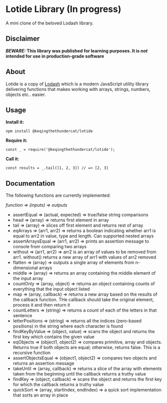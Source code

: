 # Lotide Library (In progress)
A mini clone of the beloved Lodash library.
## Disclaimer
**_BEWARE:_ This library was published for learning purposes. It is _not_ intended for use in production-grade software**
## About
Lotide is a copy of [Lodash](https://github.com/lodash/lodash) which is a modern JavaScript utility library delivering functions that makes working with arrays, strings, numbers, objects etc.. easier.
## Usage
**Install it:**

`npm install @keqingthethundercat/lotide`

**Require it:**

`const _ = require('@keqingthethundercat/lotide');`

**Call it:**

`const results = _.tail([1, 2, 3]) // => [2, 3]`

## Documentation
The following functions are currently implemented:

*function => (inputs) => outputs*
* assertEqual => (actual, expected) => true/false string comparisons
* head => (array) => returns first element in array
* tail => (array) => slices off first element and returns rest of array
* eqArrays => (arr1, arr2) => returns a boolean indicating whether arr1 is equal to arr2 in value, type and length. Can supported nested arrays
* assertArraysEqual => (arr1, arr2) => prints an assertion message to console from comparing two arrays
* without => (arr1, arr2) => arr2 is an array of values to be removed from arr1. without() returns a new array of arr1 with values of arr2 removed
* flatten => (array) => outputs a single array of elements from n-dimensional arrays
* middle => (array) => returns an array containing the middle element of the input array
* countOnly => (array, object) => returns an object containing counts of everything that the input object listed
* map => (array, callback) => returns a new array based on the results of the callback function. THe callback should take the original element, process it and then return it
* countLetters => (string) => returns a count of each of the letters in that sentence
* letterPositions => (string) => returns all the indices (zero-based positions) in the string where each character is found
* findKeyByValue => (object, value) => scans the object and returns the first key which contains the given value
* eqObjects => (object1, object2) => compares primitive, array and objects. Returns true if both objects are equal; otherwise, returns false. This is a recursive function
* assertObjectsEqual => (object1, object2) => compares two objects and returns an assertion message
* takeUntil => (array, callback) => returns a slice of the array with elements taken from the beginning until the callback returns a truthy value
* findKey => (object, callback) => scans the object and returns the first key for which the callback returns a truthy value
* quickSort => (array, startIndex, endIndex) => a quick sort implementation that sorts an array in place